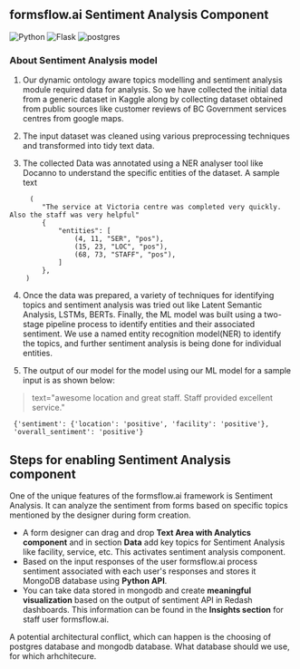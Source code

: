 ## formsflow.ai Sentiment Analysis Component

![Python](https://img.shields.io/badge/python-3.8-blue) ![Flask](https://img.shields.io/badge/Flask-1.1.4-blue) ![postgres](https://img.shields.io/badge/postgres-11.0-blue)

### About Sentiment Analysis model


1. Our dynamic ontology aware topics modelling and sentiment analysis module required data for analysis. 
So we have collected the initial data from a generic dataset in Kaggle along by collecting dataset obtained
from public sources like customer reviews of BC Government services centres from google maps.

2. The input dataset was cleaned using various preprocessing techniques and transformed into tidy text data.
 
3. The collected Data was annotated using a NER analyser tool like Docanno to understand the specific entities
of the dataset. A sample text 

```
     (
        "The service at Victoria centre was completed very quickly. Also the staff was very helpful"
        {
            "entities": [
                (4, 11, "SER", "pos"),
                (15, 23, "LOC", "pos"),
                (68, 73, "STAFF", "pos"),
            ]
        },
    )
```

4. Once the data was prepared, a variety of techniques for identifying topics and sentiment analysis was tried
out like Latent Semantic Analysis, LSTMs, BERTs. Finally, the ML model was built using a two-stage pipeline process
to identify entities and their associated sentiment. We use a named entity recognition model(NER) to
identify the topics, and further sentiment analysis is being done for individual entities.


5. The output of our model for the model using our ML model for a sample input is as shown below:

> text="awesome location and great staff. Staff provided excellent service."

```
 {'sentiment': {'location': 'positive', 'facility': 'positive'},
 'overall_sentiment': 'positive'}
```

## Steps for enabling Sentiment Analysis component

One of the unique features of the formsflow.ai framework is Sentiment Analysis. It can
analyze the sentiment from forms based on specific topics mentioned by the designer
during form creation.

- A form designer can drag and drop **Text Area with Analytics component** and in section
**Data** add key topics for Sentiment Analysis like facility, service, etc. This activates
sentiment analysis component.
- Based on the input responses of the user formsflow.ai process sentiment associated
 with each user's responses and stores it MongoDB database using **Python API**.
- You can take data stored in mongodb and create **meaningful visualization** based on the 
output of sentiment API in Redash dashboards. This information can be found in the **Insights section**
for staff user formsflow.ai.

A potential architectural conflict, which can happen is the choosing of
postgres database and mongodb database. What database should we use, for
which arhchitecure. 
